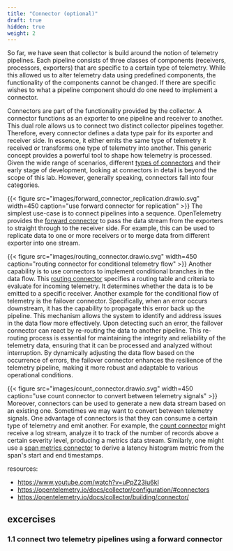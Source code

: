 ```yaml
---
title: "Connector (optional)"
draft: true
hidden: true
weight: 2
---
```


So far, we have seen that collector is build around the notion of telemetry pipelines.
Each pipeline consists of three classes of components (receivers, processors, exporters) that are specific to a certain type of telemetry.
While this allowed us to alter telemetry data using predefined components, the functionality of the components cannot be changed. If there are specific wishes to what a pipeline component should do one need to implement a connector.

Connectors are part of the functionality provided by the collector.
A connector functions as an exporter to one pipeline and receiver to another.
This dual role allows us to connect two distinct collector pipelines together.
Therefore, every connector defines a data type pair for its exporter and receiver side.
In essence, it either emits the same type of telemetry it received or transforms one type of telemetry into another.
This generic concept provides a powerful tool to shape how telemetry is processed.
Given the wide range of scenarios, different [types of connectors](https://github.com/open-telemetry/opentelemetry-collector-contrib/tree/main/connector) and their early stage of development, looking at connectors in detail is beyond the scope of this lab.
However, generally speaking, connectors fall into four categories.

{{< figure src="images/forward_connector_replication.drawio.svg" width=450 caption="use forward connector for replication" >}}
The simplest use-case is to connect pipelines into a sequence.
OpenTelemetry provides the [forward connector](https://github.com/open-telemetry/opentelemetry-collector/tree/main/connector/forwardconnector) to pass the data stream from the exporters to straight through to the receiver side.
For example, this can be used to replicate data to one or more receivers or to merge data from different exporter into one stream.

{{< figure src="images/routing_connector.drawio.svg" width=450 caption="routing connector for conditional telemetry flow" >}}
Another capability is to use connectors to implement conditional branches in the data flow.
This [routing connector](https://github.com/open-telemetry/opentelemetry-collector-contrib/tree/main/connector/routingconnector) specifies a routing table and criteria to evaluate for incoming telemetry.
It determines whether the data is to be emitted to a specific receiver.
Another example for the conditional flow of telemetry is the failover connector.
Specifically, when an error occurs downstream, it has the capability to propagate this error back up the pipeline. This mechanism allows the system to identify and address issues in the data flow more effectively. Upon detecting such an error, the failover connector can react by re-routing the data to another pipeline. This re-routing process is essential for maintaining the integrity and reliability of the telemetry data, ensuring that it can be processed and analyzed without interruption. By dynamically adjusting the data flow based on the occurrence of errors, the failover connector enhances the resilience of the telemetry pipeline, making it more robust and adaptable to various operational conditions.

{{< figure src="images/count_connector.drawio.svg" width=450 caption="use count connector to convert between telemetry signals" >}}
Moreover, connectors can be used to generate a new data stream based on an existing one.
Sometimes we may want to convert between telemetry signals.
One advantage of connectors is that they can consume a certain type of telemetry and emit another.
For example, the [count connector](https://github.com/open-telemetry/opentelemetry-collector-contrib/tree/main/connector/countconnector) might receive a log stream, analyze it to track of the number of records above a certain severity level, producing a metrics data stream.
Similarly, one might use a [span metrics connector](https://github.com/open-telemetry/opentelemetry-collector-contrib/tree/main/connector/spanmetricsconnector) to derive a latency histogram metric from the span's start and end timestamps.

<!-- {{< figure src="images/forward_connector_replication.drawio.svg" width=450 caption="use forward connector for replication" >}}
Finally, a connector also provides correlated processing
- sampling connector
  - like forward connector (log to log, metric to metric, trace to trace exporter to receiver)
  - but all is flowing through *one* component
  - reason about multiple data types in one place -->


resources:
- https://www.youtube.com/watch?v=uPpZ23iu6kI
- https://opentelemetry.io/docs/collector/configuration/#connectors
- https://opentelemetry.io/docs/collector/building/connector/


## excercises
### 1.1 connect two telemetry pipelines using a forward connector
